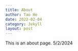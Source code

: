 ```yaml
---
title: About
author: Tao He
date: 2022-02-04
category: Jekyll
layout: post
---
```


This is an about page. 5/2/2024
